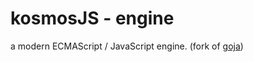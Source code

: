 # kosmosJS - engine

a modern ECMAScript / JavaScript engine. (fork of [goja](https://github.com/dop251/goja))
